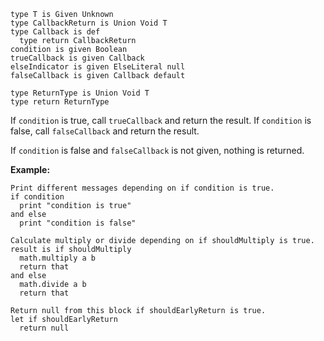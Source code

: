 ```thy
type T is Given Unknown
type CallbackReturn is Union Void T
type Callback is def
  type return CallbackReturn
condition is given Boolean
trueCallback is given Callback
elseIndicator is given ElseLiteral null
falseCallback is given Callback default

type ReturnType is Union Void T
type return ReturnType
```

If `condition` is true, call `trueCallback` and return the result.
If `condition` is false, call `falseCallback` and return the result.

If `condition` is false and `falseCallback` is not given, nothing is returned.

**Example:**

```thy
Print different messages depending on if condition is true.
if condition
  print "condition is true"
and else
  print "condition is false"

Calculate multiply or divide depending on if shouldMultiply is true.
result is if shouldMultiply
  math.multiply a b
  return that
and else
  math.divide a b
  return that

Return null from this block if shouldEarlyReturn is true.
let if shouldEarlyReturn
  return null
```
